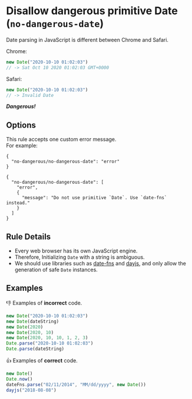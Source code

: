 # Disallow dangerous primitive Date (`no-dangerous-date`)

Date parsing in JavaScript is different between Chrome and Safari.

Chrome:

```ts
new Date("2020-10-10 01:02:03")
// -> Sat Oct 10 2020 01:02:03 GMT+0000
```

Safari:

```ts
new Date("2020-10-10 01:02:03")
// -> Invalid Date
```

**_Dangerous!_**

## Options

This rule accepts one custom error message.  
For example:

```jsonc
{
  "no-dangerous/no-dangerous-date": "error"
}
```

```jsonc
{
  "no-dangerous/no-dangerous-date": [
    "error",
    {
      "message": "Do not use primitive `Date`. Use `date-fns` instead."
    }
  ]
}
```

## Rule Details

- Every web browser has its own JavaScript engine.
- Therefore, Initializing `Date` with a string is ambiguous.
- We should use libraries such as [date-fns](https://www.npmjs.com/package/date-fns) and [dayjs](https://www.npmjs.com/package/dayjs), and only allow the generation of safe `Date` instances.

## Examples

:-1: Examples of **incorrect** code.

```js
new Date("2020-10-10 01:02:03")
new Date(dateString)
new Date(2020)
new Date(2020, 10)
new Date(2020, 10, 10, 1, 2, 3)
Date.parse("2020-10-10 01:02:03")
Date.parse(dateString)
```

:+1: Examples of **correct** code.

```ts
new Date()
Date.now()
dateFns.parse("02/11/2014", "MM/dd/yyyy", new Date())
dayjs("2018-08-08")
```

